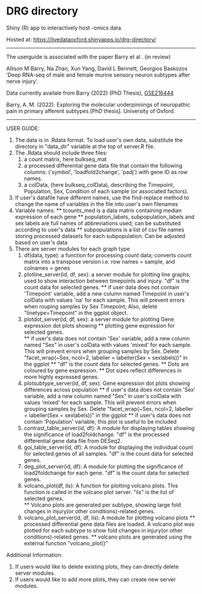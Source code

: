 # DRG directory

Shiny (R) app to interactively host -omics data.

Hosted at:
https://livedataoxford.shinyapps.io/drg-directory/

***
The userguide is associated with the paper Barry et al . (in review)  

Allison M Barry, Na Zhao, Xun Yang, David L Bennett, Georgios Baskozos  
‘Deep RNA-seq of male and female murine sensory neuron subtypes after nerve injury’. 

Data currently availale from Barry (2022) (PhD Thesis), [GSE216444](https://www.ncbi.nlm.nih.gov/geo/query/acc.cgi?acc=GSE216444)

Barry, A. M. (2022). Exploring the molecular underpinnings of neuropathic pain in primary afferent subtypes [PhD thesis]. University of Oxford.
  
***
  
USER GUIDE: 
1. The data is in .Rdata format. To load user's own data, substitute the directory in "data_dir" variable at the top of server.R file. 
2. The .Rdata should include three files: 
    1) a count matrix, here bulkseq_mat 
    2) a processed differential gene data file that contain the following columns: ('symbol', 'loadfold2change', 'padj') with gene ID as row names. 
    3) a colData, (here bulkseq_colData), describing the Timepoint, Population, Sex, Condition of each sample (or associated factors).  
3. If user's datafile have different names, use the find-replace method to change the name of variables in the file into user's own filenames 
4. Variable names: 
      ** tcounts_med is a data matrix containing median expression of each gene
      ** population_labels, subpopulation_labels and sex labels are full names of abbreviations used; can be substituted according to user's data 
      ** subpopulations is a list of csv file names storing processed datasets for each subpopulation. Can be adjusted based on user's data  
5. There are server modules for each graph type 
      1) df(data, type): a function for processing count data; converts count matrix into a transpose version i.e. row names = sample, and colnames = genes  
      2) plotline_server(id, df, sex): a server module for plotting line graphs; used to show interaction between timepoints and injury. "df" is the count data for selected genes.
              ** if user data does not contain 'Timepoint' variable, add a new column named Timepoint in user's colData with values 'na' for each sample. This will 
              prevent errors when rouping samples by Sex Timepoint; Also, delete "linetype=Timepoint" in the ggplot object. 
      3) plotdot_server(id, df, sex): a server module for plotting Gene expression dot plots showing
              ** plotting gene expression for selected genes.  
              ** if user's data does not contain 'Sex' variable, add a new column named "Sex" in user's colData with values 'mixed' for each sample. This will 
              prevent errors when grouping samples by Sex. Delete "facet_wrap(~Sex, ncol=2, labeller = labeller(Sex = sexlabels))" in the ggplot
              ** "df" is the count data for selected genes.
              ** Dots are coloured by gene expression.
              ** Dot sizes reflect differences in more highly expressed genes.
      4) plotsubtype_server(id, df, sex): Gene expression dot plots showing differences across population 
              ** if user's data does not contain 'Sex' variable, add a new column named "Sex" in user's colData with values 'mixed' for each sample. This will 
              prevent errors when grouping samples by Sex. Delete "facet_wrap(~Sex, ncol=2, labeller = labeller(Sex = sexlabels))" in the ggplot
              ** if user's data does not contain 'Population' variable, this plot is useful to be included 
      5) contrast_table_server(id, df): A module for displaying tables showing the significance of load2foldchange. "df" is the processed differential gene data file from DESeq2. 
      6) goi_table_server(id, df): A module for displaying the individual count for selected genes of all samples. "df" is the count data for selected genes. 
      7) deg_plot_server(id, df): A module for plotting the significance of load2foldchange for each gene. "df" is the count data for selected genes.
      8) volcano_plot(df, ils): A function for plotting volcano plots. This function is called in the volcano plot server. "ils" is the list of selected genes.  
              ** Volcano plots are generated per subtype, showing large fold changes in injury(or other conditions)-related genes. 
      9) volcano_plot_server(id, df, ils): A module for plotting volcano plots 
              ** processed differential gene data files are loaded. A volcano plot was plotted for each subtype to show fold changes in injury(or other conditions)-related genes. 
              ** volcano plots are generated using the external function "volcano_plot()"

Additional Information:

   1) If users would like to delete existing plots, they can directly delete server modules. 
   2) If users would like to add more plots, they can create new server modules. 
